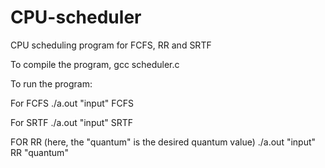 # CPU-scheduler
CPU scheduling program for FCFS, RR and SRTF

To compile the program, 
	gcc scheduler.c
	
To run the program:

For FCFS
	./a.out "input" FCFS
	
For SRTF
	./a.out "input" SRTF
	
FOR RR (here, the "quantum" is the desired quantum value)
	./a.out "input" RR "quantum"
